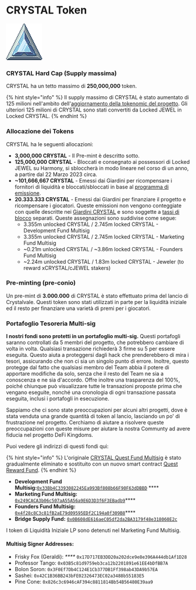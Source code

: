 # CRYSTAL Token

![CRYSTAL](<../../.gitbook/assets/image (2) (2).png>)

### CRYSTAL Hard Cap (Supply massima)

CRYSTAL ha un tetto massimo di **250,000,000** token.

{% hint style="info" %}
Il supply massimo di CRYSTAL è stato aumentato di 125 milioni nell'ambito dell'[aggiornamento della tokenomic del progetto](https://defikingdomsitalia.medium.com/serendale-2-0-a3787cbeb04a). Gli ulteriori 125 milioni di CRYSTAL sono stati convertiti da Locked JEWEL in Locked CRYSTAL.
{% endhint %}

### Allocazione dei Tokens

CRYSTAL ha le seguenti allocazioni:

* **3,000,000 CRYSTAL** - Il Pre-mint è descritto sotto.
* **125,000,000 CRYSTAL** - Bloccati e consegnato ai possessori di Locked JEWEL su Harmony, si sbloccherà in modo lineare nel corso di un anno, a partire dal 22 Marzo 2023 circa.
* **\~101,666,667 CRYSTAL** - Emessi dai Giardini per ricompensare i fornitori di liquidità e bloccati/sbloccati in base al [programma di emissione](../the-gardens/ice-gardens.md#programma-di-emissione).
* **20.333.333 CRYSTAL** - Emessi dai Giardini per finanziare il progetto e ricompensare i giocatori. Queste emissioni non vengono conteggiate con quelle descritte nei [Giardini CRYSTAL](../the-gardens/ice-gardens.md) e sono soggette a [tassi di blocco](../the-gardens/#modello-di-locking-blocco) separati. Queste assegnazioni sono suddivise come segue:
  * 3.355m unlocked CRYSTAL / 2.745m locked CRYSTAL - Development Fund Multisig
  * 3.355m unlocked CRYSTAL / 2.745m locked CRYSTAL - Marketing Fund Multisig
  * \~0.21m unlocked CRYSTAL / \~3.86m locked CRYSTAL - Founders Fund Multisig
  * \~2.24m unlocked CRYSTAL / 1.83m locked CRYSTAL - Jeweler (to reward xCRYSTAL/cJEWEL stakers)

### Pre-minting (pre-conio)

Un pre-mint di **3.000.000** di CRYSTAL è stato effettuato prima del lancio di Crystalvale. Questi token sono stati utilizzati in parte per la liquidità iniziale ed il resto per finanziare una varietà di premi per i giocatori.

### Portafoglio Tesoreria Multi-sig

**I nostri fondi sono protetti in un portafoglio multi-sig.** Questi portafogli saranno controllati da 5 membri del progetto, che potrebbero cambiare di volta in volta. Qualsiasi transazione richiederà 3 firme su 5 per essere eseguita. Questo aiuta a proteggersi dagli hack che prenderebbero di mira i tesori, assicurando che non ci sia un singolo punto di errore. Inoltre, questo protegge dal fatto che qualsiasi membro del Team abbia il potere di apportare modifiche da solo, senza che il resto del Team ne sia a conoscenza e ne sia d'accordo. Offre inoltre una trasparenza del 100%, poiché chiunque può visualizzare tutte le transazioni proposte prima che vengano eseguite, nonché una cronologia di ogni transazione passata eseguita, inclusi i portafogli in esecuzione.

Sappiamo che ci sono state preoccupazioni per alcuni altri progetti, dove è stata venduta una grande quantità di token al lancio, lasciando un po' di frustrazione nel progetto. Cerchiamo di aiutare a risolvere queste preoccupazioni con queste misure per aiutare la nostra Communty ad avere fiducia nel progetto DeFi Kingdoms.

Puoi vedere gli indirizzi di questi fondi qui:

{% hint style="info" %}
L'originale [CRYSTAL Quest Fund Multisig](https://subnets.avax.network/defi-kingdoms/address/0x64a3dc745806d9d6e88ea5555F8fdA65B147A31D) è stato gradualmente eliminato e sostituito con un nuovo smart contract [Quest Reward Fund](https://subnets.avax.network/defi-kingdoms/address/0x1137643FE14b032966a59Acd68EBf3c1271Df316).
{% endhint %}

* **Development Fund Multisig:**[`0x33Bb4C3393082245Ea993Bf808b66F90F63dDBBD`](https://subnets.avax.network/defi-kingdoms/address/0x33Bb4C3393082245Ea993Bf808b66F90F63dDBBD)  **** &#x20;
* **Marketing Fund Multisig:** [`0x249CACA3b06c507aA55A56a9E6D3D3f6F3EBadb9`](https://subnets.avax.network/defi-kingdoms/address/0x249CACA3b06c507aA55A56a9E6D3D3f6F3EBadb9)****
* **Founders Fund Multisig:** [`0x4f28c8C3c81fB2aE79d09595EDf2C194a0f309B8`](https://subnets.avax.network/defi-kingdoms/address/0x4f28c8C3c81fB2aE79d09595EDf2C194a0f309B8)****
* **Bridge Supply Fund:** [`0x0B608dE616aeC05df2da2BA3179f48e318060E2c`](https://subnets.avax.network/defi-kingdoms/address/0x0B608dE616aeC05df2da2BA3179f48e318060E2c)&#x20;

I token di Liquidità Iniziale LP sono detenuti nel Marketing Fund Multisig.

#### **Multisig Signer Addresses:**&#x20;

* Frisky Fox (Geraldi): _****_ `0x17D717EB3DD20a202dce9e8e396A444db1Af1D28`
* Professor Tango: `0x03B5c81d9759eb3ca12b2201891e61EE4bDfBB7A`
* Bolon Soron: `0x3F0Ef7Db4C124E1Cb377DB1Ff398ab43DA9b57EA`&#x20;
* Sashei: `0x42C1B36BB243bFE02326473EC02a3488b55183E5`&#x20;
* Pine Cone: `0x826c3c6946cAF394c8811814Bb54B56480E39aa9`
